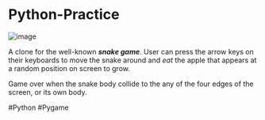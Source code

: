 # Python-Practice
![image](https://user-images.githubusercontent.com/63764801/133687181-8c54d1c5-e46b-4587-b192-6843d814daba.png)


 A clone for the well-known ***snake game***. 
 User can press the arrow keys on their keyboards to move the snake around and *eat* the apple that appears at a random position on screen to grow. 

Game over when the snake body collide to the any of the four edges of the screen, or its own body.


#Python #Pygame
